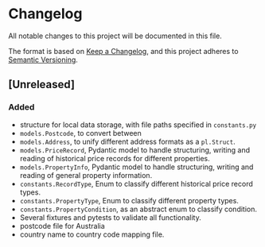 # Changelog
All notable changes to this project will be documented in this file.

The format is based on [Keep a Changelog](https://keepachangelog.com/en/1.0.0/),
and this project adheres to [Semantic Versioning](https://semver.org/spec/v2.0.0.html).

## [Unreleased]
### Added
- structure for local data storage, with file paths specified in `constants.py`
- `models.Postcode`, to convert between
- `models.Address`, to unify different address formats as a `pl.Struct`.
- `models.PriceRecord`, Pydantic model to handle structuring, writing and reading of historical price records for different properties.
- `models.PropertyInfo`, Pydantic model to handle structuring, writing and reading of general property information.
- `constants.RecordType`, Enum to classify different historical price record types.
- `constants.PropertyType`, Enum to classify different property types.
- `constants.PropertyCondition`, as an abstract enum to classify condition.
- Several fixtures and pytests to validate all functionality.
- postcode file for Australia
- country name to country code mapping file.
